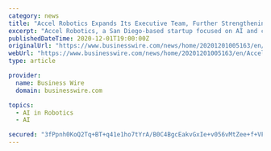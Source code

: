 ```yaml
---
category: news
title: "Accel Robotics Expands Its Executive Team, Further Strengthening Market Leadership in Next-Generation, Checkout-Free Stores"
excerpt: "Accel Robotics, a San Diego-based startup focused on AI and computer vision for checkout-free stores, today announced it has hired Dr. Ron Khormaei as"
publishedDateTime: 2020-12-01T19:00:00Z
originalUrl: "https://www.businesswire.com/news/home/20201201005163/en/Accel-Robotics-Expands-Its-Executive-Team-Further-Strengthening-Market-Leadership-in-Next-Generation-Checkout-Free-Stores"
webUrl: "https://www.businesswire.com/news/home/20201201005163/en/Accel-Robotics-Expands-Its-Executive-Team-Further-Strengthening-Market-Leadership-in-Next-Generation-Checkout-Free-Stores"
type: article

provider:
  name: Business Wire
  domain: businesswire.com

topics:
  - AI in Robotics
  - AI

secured: "3fPpnh0KoQ2Tq+BT+q41e1ho7tYrA/B0C4BgcEakvGxIe+v056vMtZee+f+VFzMvgCxtQtTUA/EVkyvsbZeiXnoFZpunDAAKxqTEUptAr5pc59BHrfB9SDG2EgLU7E1ww2xGwOeNj2iS+2RlKQsbqDU/R1jc5qSqL8wme+VSIvgD38LG2E/cJtV0dM2rte6ZvRNdlYKzPkxDFcB0CrIuC7/v2FfjWi0KGk1MOXVyGAQU2/ES9N6x0pV/ShL0/wF2nLnd1qJZfL2UQZbtNU3088eOlbNYgTDiMhyjDHTAp3mRQBVhhOPhf1RKmU4HfGHhT0W8wqDE63hIBNliwcEc8ti3Vb1UjtsyDR3LGItbDC0=;EWZIcyWV5OeYehcwI939yA=="
---
```


